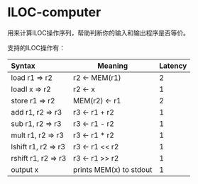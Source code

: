 # ILOC-computer
用来计算ILOC操作序列，帮助判断你的输入和输出程序是否等价。

支持的ILOC操作有：

| Syntax                | Meaning                 | Latency |
| :-------------------- | ----------------------- | ------- |
| load   r1      => r2  | r2 ← MEM(r1)            | 2       |
| loadI  x        => r2 | r2 ← x                  | 1       |
| store  r1      => r2  | MEM(r2) ← r1            | 2       |
| add    r1, r2 => r3   | r3 ← r1 + r2            | 1       |
| sub    r1, r2 => r3   | r3 ← r1 - r2            | 1       |
| mult  r1, r2 => r3    | r3 ← r1 * r2            | 1       |
| lshift  r1, r2 => r3  | r3 ← r1 << r2           | 1       |
| rshift  r1, r2 => r3  | r3 ← r1 >> r2           | 1       |
| output x              | prints MEM(x) to stdout | 1       |
